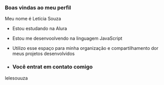 ### Boas vindas ao meu perfil  

Meu nome é Letícia Souza 

- Estou estudando na Alura
- Estou me desenvoolvendo na linguagem JavaScript
- Utilizo esse espaço para minha organização e compartilhamento dor meus projetos desenvolvidos

- ### Você entrat em contato comigo

 lelesouuza 
